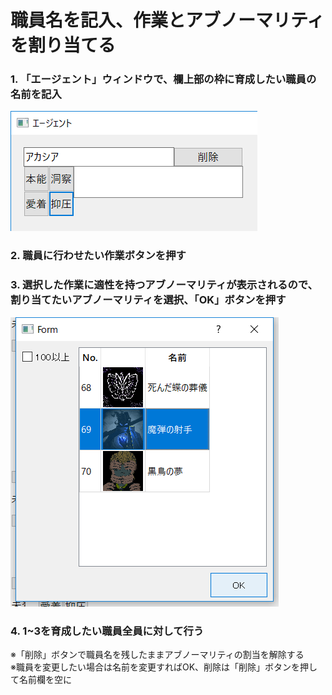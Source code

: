 # 職員名を記入、作業とアブノーマリティを割り当てる

### 1. 「エージェント」ウィンドウで、欄上部の枠に育成したい職員の名前を記入
![](img/pic_9999.png)

### 2. 職員に行わせたい作業ボタンを押す

### 3. 選択した作業に適性を持つアブノーマリティが表示されるので、割り当てたいアブノーマリティを選択、「OK」ボタンを押す
![](img/pic_5733.png)

### 4. 1~3を育成したい職員全員に対して行う

※「削除」ボタンで職員名を残したままアブノーマリティの割当を解除する  
※職員を変更したい場合は名前を変更すればOK、削除は「削除」ボタンを押して名前欄を空に
